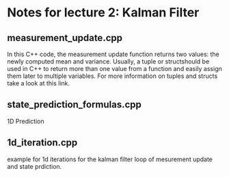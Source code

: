 # Notes for lecture 2: Kalman Filter

## measurement_update.cpp
In this C++ code, the measurement update function returns two values: the newly computed mean and variance. Usually, a tuple or structshould be used in C++ to return more than one value from a function and easily assign them later to multiple variables. For more information on tuples and structs take a look at this link.
## state_prediction_formulas.cpp
1D Prediction
## 1d_iteration.cpp
example for 1d iterations for the kalman filter loop of mesurement update and state prdiction. 
